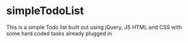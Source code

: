 # simpleTodoList

This is a simple Todo list built out using jQuery, JS HTML and CSS with some hard coded tasks already plugged in